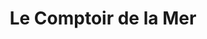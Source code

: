 ---
title: "Le Comptoir de la Mer"
url: /noirmoutier-en-lile/le-comptoir-de-la-mer/
shop: Kleidung
---